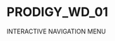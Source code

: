 # PRODIGY_WD_01
INTERACTIVE NAVIGATION MENU                                                                                                                              
